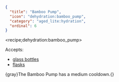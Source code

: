 ```json
{
  "title": "Bamboo Pump",
  "icon": "dehydration:bamboo_pump",
  "category": "aged_lite:hydration",
  "ordinal": 6
}
```

<recipe;dehydration:bamboo_pump>

Accepts:
- [glass bottles](^aged_lite:hydration/utilities)
- [flasks](^aged_lite:hydration/utilities)

{gray}The Bamboo Pump has a medium cooldown.{}